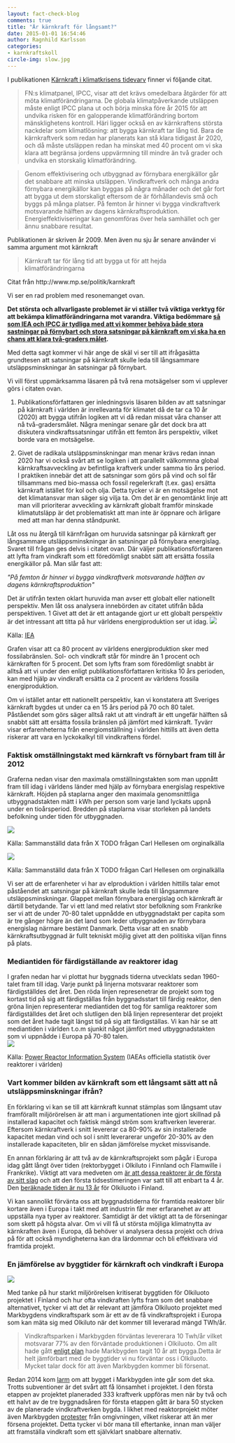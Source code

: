```yaml
---
layout: fact-check-blog
comments: true
title: "Är kärnkraft för långsamt?"
date: 2015-01-01 16:54:46
author: Ragnhild Karlsson
categories:
- karnkraftskoll
circle-img: slow.jpg
---
```

I publikationen <a href="/assets/files/mp_arg_kärnkraft.pdf">Kärnkraft i klimatkrisens tidevarv</a> finner vi följande citat.
<blockquote>
FN:s klimatpanel, IPCC, visar att det krävs omedelbara åtgärder för att möta
klimatförändringarna. De globala klimatpåverkande utsläppen måste enligt IPCC
plana ut och börja minska före år 2015 för att undvika risken för en galopperande
klimatförändring bortom mänsklighetens kontroll. Häri ligger också en av
kärnkraftens största nackdelar som klimatlösning: att bygga kärnkraft tar lång tid.
Bara de kärnkraftverk som redan har planerats kan stå klara tidigast år 2020, och då
måste utsläppen redan ha minskat med 40 procent om vi ska klara att begränsa
jordens uppvärmning till mindre än två grader och undvika en storskalig
klimatförändring.</blockquote>
<blockquote>
Genom effektivisering och utbyggnad av förnybara energikällor går det snabbare
att minska utsläppen. Vindkraftverk och många andra förnybara energikällor kan
byggas på några månader och det går fort att bygga ut dem storskaligt eftersom de är
förhållandevis små och byggs på många platser. På femton år hinner vi bygga
vindkraftverk motsvarande hälften av dagens kärnkraftsproduktion.
Energieffektiviseringar kan genomföras över hela samhället och ger ännu snabbare
resultat.
</blockquote>
Publikationen är skriven år 2009. Men även nu sju år senare använder vi samma argument mot kärnkraft
<blockquote>Kärnkraft tar för lång tid att bygga ut för att hejda klimatförändringarna</blockquote>
<p class="img-text">Citat från http://www.mp.se/politik/karnkraft</p>

Vi ser en rad problem med resonemanget ovan. 

<b>Det största och allvarligaste problemet är vi ställer två viktiga verktyg för att bekämpa klimatförändringarna mot varandra. Viktiga bedömmare <a href="/global/IPCC-talar-till-oss" class="global-link">så som IEA och IPCC är tydliga med att vi kommer behöva både stora sastningar på förnybart och stora satsningar på kärnkraft om vi ska ha en chans att klara två-graders målet</a>.</b>

Med detta sagt kommer vi här ange de skäl vi ser till att ifrågasätta grundtesen att satsningar på kärnkraft skulle leda till långsammare utsläppsminskningar än satsningar på förnybart.

Vi vill först uppmärksamma läsaren på två rena motsägelser som vi upplever görs i citaten ovan.
<ol>
	<li><p>Publikationsförfattaren ger inledningsvis läsaren bilden av att satsningar på kärnkraft i världen är inrellevanta för klimatet då de tar ca 10 år (2020) att bygga utifrån logiken att vi då redan missat våra chanser att nå två-gradersmålet. Några meningar senare går det dock bra att diskutera vindkraftssatsningar utifrån ett femton års perspektiv, vilket borde vara en motsägelse.</p></li>
	<li><p>Givet de radikala utsläppsminskningar man menar krävs redan innan 2020 har vi också svårt att se logiken i att parallellt välkommna global kärnkraftsavveckling av befintliga kraftverk under samma tio års period. I praktiken innebär det att de satsningar som görs på vind och sol får tillsammans med bio-massa och fossil regelerkraft (t.ex. gas) ersätta kärnkraft istället för kol och olja. Detta tycker vi är en motsägelse mot det klimatansvar man säger sig vilja ta. Om det är en genomtänkt linje att man vill prioriterar avveckling av kärnkraft globalt framför minskade klimatutsläpp är det problematiskt att man inte är öppnare och ärligare med att man har denna ståndpunkt. </p></li>
</ol>

Låt oss nu återgå till kärnfrågan om huruvida satsningar på kärnkraft ger långsammare utsläppsminskningar än satsningar på förnybara energislag. Svaret till frågan ges delvis i citatet ovan. Där väljer publikationsförfattaren att lyfta fram vindkraft som ett föredömligt snabbt sätt att ersätta fossila energikällor på. Man slår fast att:

<i>"På femton år hinner vi bygga vindkraftverk motsvarande hälften av dagens kärnkraftsproduktion" </i>

Det är utifrån texten oklart huruvida man avser ett globalt eller nationellt perspektiv. Men låt oss analysera innebörden av citatet utifrån båda perspektiven.
1
Givet att det är ett antagande gjort ur ett globalt perspektiv är det intressant att titta på hur världens energiproduktion ser ut idag.
<img class="img-responsive blog-img" src="/assets/img/fact-check/world-energi.jpg">
<div>
<p class="img-text">Källa: <a href="http://www.iea.org/statistics/statisticssearch/report/?country=WORLD&product=balances&year=2011" target="_blanc">IEA</a></p> 
</div>
Grafen visar att ca 80 procent av världens energiproduktion sker med fossilabränslen. Sol- och vindkraft står för mindre än 1 procent och kärnkraften för 5 procent. Det som lyfts fram som föredömligt snabbt är alltså att vi under den enligt publikationsförfattaren kritiska 10 års perioden, kan med hjälp av vindkraft ersätta ca 2 procent av världens fossila energiproduktion.  

Om vi istället antar ett nationellt perspektiv, kan vi konstatera att Sveriges kärnkraft bygdes ut under ca en 15 års period på 70 och 80 talet. Påståendet som görs säger alltså rakt ut att vindraft är ett ungefär hälften så snabbt sätt att ersätta fossila bränslen på jämfört med kärnkraft. Tyvärr visar erfarenheterna från energiomställning i världen hittills att även detta riskerar att vara en lyckokalkyl till vindkraftens fördel.

<h3>Faktisk omställningstakt med kärnkraft vs förnybart fram till år 2012</h3>

Graferna nedan visar den maximala omställningstakten som man uppnått fram till idag i världens länder med hjälp av förnybara energislag respektive kärnkraft. Höjden på staplarna anger den maximala genomsnittliga utbyggnadstakten mätt i kWh per person som varje land lyckats uppnå under en tioårsperiod. Bredden på staplarna visar storleken på landets befolkning under tiden för
utbyggnaden. 
<div>
	<img class="img-responsive blog-img" src="/assets/img/fact-check/graph-renawable-world-speed.jpg">
	<p class="img-text"> Källa: Sammanställd data från X TODO frågan Carl Hellesen om orginalkälla</p>
</div>
<div>
	<img class="img-responsive blog-img" src="/assets/img/fact-check/graph-nuclear-world-speed.jpg">
	<p class="img-text">Källa: Sammanställd data från X TODO frågan Carl Hellesen om orginalkälla</p>
</div>
Vi ser att de erfarenheter vi har av elproduktion i världen hittills talar emot påståendet att satsningar på kärnkraft skulle leda till långsammare utsläppsminskningar. Glappet mellan förnybara energislag och kärnkraft är därtill betydande. Tar vi ett land med relativt stor befolkning som Frankrike ser vi att de under 70-80 talet uppnådde en utbyggnadstakt per capita som är tre gånger högre än det land som leder utbyggnaden av förnybara energislag närmare bestämt Danmark. Detta visar att en snabb kärnkraftsutbyggnad är fullt tekniskt möjlig givet att den politiska viljan finns på plats.
<h3>Mediantiden för färdigställande av reaktorer idag</h3>
I grafen nedan har vi plottat hur byggnads tiderna utvecklats sedan 1960-talet fram till idag. Varje punkt på linjerna motsvarar reaktorer som färdigställdes det året. Den röda linjen represenetrar de projekt som tog kortast tid på sig att färdigställas från byggnadsstart till färdig reaktor, den gröna linjen representerar mediantiden det tog för samliga reaktorer som färdigställdes det året och slutligen den blå linjen representerar det projekt som det året hade tagit längst tid på sig att färdigställas. Vi kan här se att mediantiden i världen t.o.m sjunkit något jämfört med utbyggnadstakten som vi uppnådde i Europa på 70-80 talen. 
<div>
	<img class="img-responsive blog-img" src="/assets/img/fact-check/constructiontime_statistics_iaea.png">
	<p class="img-text">Källa: <a href="http://www.iaea.org/pris/">Power Reactor Information System</a> (IAEAs officiella statistik över reaktorer i världen)</p>
</div>
<h3>Vart kommer bilden av kärnkraft som ett långsamt sätt att nå utsläppsminskningar ifrån?</h3>
<p>En förklaring vi kan se till att kärnkraft kunnat stämplas som långsamt utav framförallt miljörörelsen är att man i argumentationen inte gjort skillnad på installerad kapacitet och faktisk mängd ström som kraftverken levererar. Eftersom kärnkraftverk i snitt levererar ca 80-90% av sin installerade kapacitet medan vind och sol i snitt leverarerar ungeför 20-30% av den installerade kapaciteten, blir en sådan jämförelse mycket missvisande.</p>
<p>En annan förklaring är att två av de kärnkraftsprojekt som pågår i Europa idag gått långt över tiden (rektorbygget i Olkiluto i Finnland och Flamwille i Frankrike). Viktigt att vara medveten om <a href="http://www.world-nuclear-news.org/nn-olkiluoto-3-start-up-pushed-back-to-2018-0109147.html">är att dessa reaktorer är de första av sitt slag</a> och att den första tidsestimeringen var satt till att enbart ta 4 år. Den <a href="http://www.energinyheter.se/2015/03/olkiluoto-3-dyraste-och-s-kraste-k-rnkraftverket">beräknade tiden är nu 13 år</a> för Olkiluoto i Finland.</p>
<p>Vi kan sannolikt förvänta oss att byggnadstiderna för framtida reaktorer blir kortare även i Europa i takt med att industrin får mer erfaranehet av att uppställa nya typer av reaktorer. Samtidigt är det viktigt att ta de förseningar som skett på högsta alvar. Om vi vill få ut största möjliga klimatnytta av kärnkraften även i Europa, då behöver vi analysera dessa projekt och driva på för att också myndigheterna kan dra lärdommar och bli effektivara vid framtida projekt.</p>
<h3>En jämförelse av byggtider för kärnkraft och vindkraft i Europa</h3>
<img class="img-responsive blog-img" src="/assets/img/fact-check/slow_compare.png">
<p>Med tanke på hur starkt miljörörelsen kritiserat byggtiden för Olkiluoto projektet i Finland och hur ofta vindkraften lyfts fram som det snabbare alternativet, tycker vi att det är relevant att jämföra Olkiluoto projektet med Markbygdens vindkraftspark som är ett av de få vindkraftsprojekt i Europa som kan mäta sig med Olkiluto när det kommer till leverarad mängd TWh/år.</p>
<blockquote><p>Vindkraftsparken i Markbygden förväntas levererara 10 Twh/år vilket motsvarar 77% av den förväntade produktionen i Olkiluoto. Om allt hade gått  <a href="/assets/files/markbygden_sammanfattning.pdf">enligt plan</a> hade Markbygden tagit 10 år att bygga.Detta är helt jämförbart med de byggtider vi nu förväntar oss i Olkiluoto. Mycket talar dock för att även Markbygden kommer bli försenat.</p></blockquote>
<p>Redan 2014 kom <a href="http://sverigesradio.se/sida/artikel.aspx?programid=98&artikel=5857573">larm</a> om att bygget i Markbygden inte går som det ska. Trotts subventioner är det svårt att få lönsamhet i projektet. I den första etappen av projektet planeraded 333 kraftverk uppföras men när by två och ett halvt av de tre byggnadsåren för första etappen gått är bara 50 stycken av de planerade vindkraftverken bygda. I likhet med reaktorprojekt möter även Markbygden <a href="http://sverigesradio.se/sida/artikel.aspx?programid=98&artikel=5817282">protester</a> från omgivningen, vilket riskerar att än mer försena projektet. Detta tycker vi bör mana till eftertanke, innan man väljer att framställa vindkraft som ett självklart snabbare alternativ.</p>

